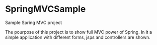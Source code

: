 # SpringMVCSample
Sample Spring MVC project

The pourpose of this project is to show full MVC power of Spring. In it a simple application with different forms, jsps and controllers are shown.
